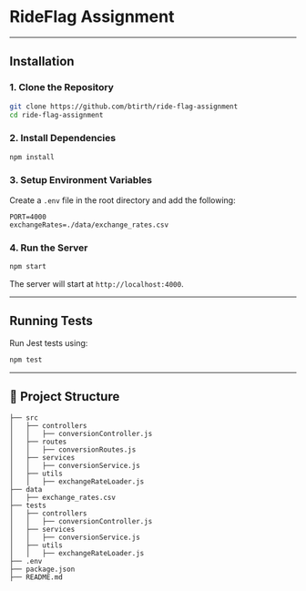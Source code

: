 # RideFlag Assignment

---

## Installation

### **1. Clone the Repository**

```sh
git clone https://github.com/btirth/ride-flag-assignment
cd ride-flag-assignment
```

### **2. Install Dependencies**

```sh
npm install
```

### **3. Setup Environment Variables**

Create a `.env` file in the root directory and add the following:

```env
PORT=4000
exchangeRates=./data/exchange_rates.csv
```

### **4. Run the Server**

```sh
npm start
```

The server will start at `http://localhost:4000`.

---

## Running Tests

Run Jest tests using:

```sh
npm test
```

---

## 📁 Project Structure

```
├── src
│   ├── controllers
│   │   ├── conversionController.js
│   ├── routes
│   │   ├── conversionRoutes.js
│   ├── services
│   │   ├── conversionService.js
│   ├── utils
│   │   ├── exchangeRateLoader.js
├── data
│   ├── exchange_rates.csv
├── tests
│   ├── controllers
│   │   ├── conversionController.js
│   ├── services
│   │   ├── conversionService.js
│   ├── utils
│   │   ├── exchangeRateLoader.js
├── .env
├── package.json
├── README.md
```
